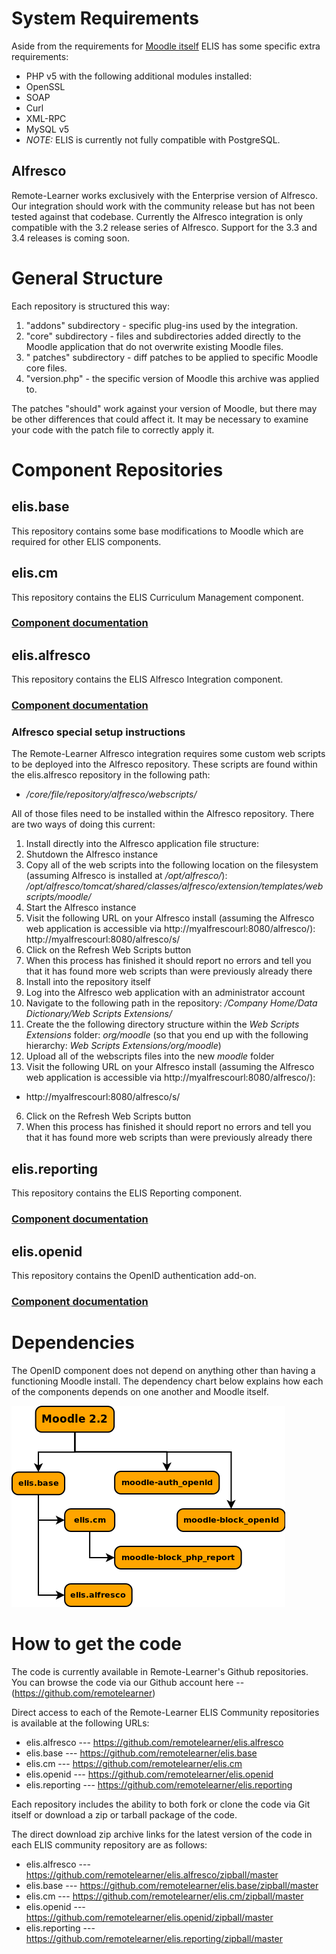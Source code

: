 
System Requirements
===================

Aside from the requirements for [Moodle itself](http://docs.moodle.org/20/en/Environment#Moodle_version_1.9) ELIS has some specific extra requirements:

* PHP v5 with the following additional modules installed:
 * OpenSSL
 * SOAP
 * Curl
 * XML-RPC
* MySQL v5
 * *NOTE:* ELIS is currently not fully compatible with PostgreSQL.

Alfresco
--------

Remote-Learner works exclusively with the Enterprise version of Alfresco. Our integration should work with the community release but has not been tested against that codebase. Currently the Alfresco integration is only compatible with the 3.2 release series of Alfresco. Support for the 3.3 and 3.4 releases is coming soon.

General Structure
=================

Each repository is structured this way:

1. "addons" subdirectory - specific plug-ins used by the integration.
2. "core" subdirectory - files and subdirectories added directly to the Moodle application that do not  overwrite existing Moodle files.
3. " patches" subdirectory - diff patches to be applied to specific Moodle core files.
4. "version.php" - the specific version of Moodle this archive was applied to.

The patches "should" work against your version of Moodle, but there may be other differences that could affect it. It may be necessary to examine your code with the patch file to correctly apply it.

Component Repositories
======================

elis.base
---------

This repository contains some base modifications to Moodle which are required for other ELIS components.

elis.cm
-------

This repository contains the ELIS Curriculum Management component.

### [Component documentation](http://rlcommunity.remote-learner.net/mod/book/view.php?id=1)

elis.alfresco
-------------

This repository contains the ELIS Alfresco Integration component.

### [Component documentation](http://rlcommunity.remote-learner.net/mod/book/view.php?id=17)

### Alfresco special setup instructions

The Remote-Learner Alfresco integration requires some custom web scripts to be deployed into the Alfresco repository. These scripts are found within the elis.alfresco repository in the following path:

* */core/file/repository/alfresco/webscripts/*

All of those files need to be installed within the Alfresco repository. There are two ways of doing this current:

1. Install directly into the Alfresco application file structure:
 1. Shutdown the Alfresco instance
 2. Copy all of the web scripts into the following location on the filesystem (assuming Alfresco is installed at _/opt/alfresco/_): _/opt/alfresco/tomcat/shared/classes/alfresco/extension/templates/webscripts/moodle/_
 3. Start the Alfresco instance
 4. Visit the following URL on your Alfresco install (assuming the Alfresco web application is accessible via http://myalfrescourl:8080/alfresco/): http://myalfrescourl:8080/alfresco/s/
 5. Click on the Refresh Web Scripts button
 6. When this process has finished it should report no errors and tell you that it has found more web scripts than were previously already there
2. Install into the repository itself
 1. Log into the Alfresco web application with an administrator account
 2. Navigate to the following path in the repository: _/Company Home/Data Dictionary/Web Scripts Extensions/_
 3. Create the the following directory structure within the *Web Scripts Extensions* folder: _org/moodle_ (so that you end up with the following hierarchy: _Web Scripts Extensions/org/moodle_)
 4. Upload all of the webscripts files into the new *moodle* folder
 5. Visit the following URL on your Alfresco install (assuming the Alfresco web application is accessible via http://myalfrescourl:8080/alfresco/):
  * http://myalfrescourl:8080/alfresco/s/
 6. Click on the Refresh Web Scripts button
 7. When this process has finished it should report no errors and tell you that it has found more web scripts than were previously already there


elis.reporting
--------------

This repository contains the ELIS Reporting component.

### [Component documentation](http://rlcommunity.remote-learner.net/mod/book/view.php?id=1&chapterid=32)

elis.openid
-----------

This repository contains the OpenID authentication add-on.

### [Component documentation](http://rlcommunity.remote-learner.net/mod/book/view.php?id=26)

Dependencies
============

The OpenID component does not depend on anything other than having a functioning Moodle install. The dependency chart below explains how each of the components depends on one another and Moodle itself.

![ELIS Community Dependencies](https://github.com/remotelearner/elis.reporting/raw/master/elis_community_dependencies.png)


How to get the code
===================

The code is currently available in Remote-Learner's Github repositories. You can browse the code via our Github account here -- (https://github.com/remotelearner)

Direct access to each of the Remote-Learner ELIS Community repositories is available at the following URLs:

* elis.alfresco --- https://github.com/remotelearner/elis.alfresco
* elis.base --- https://github.com/remotelearner/elis.base
* elis.cm --- https://github.com/remotelearner/elis.cm
* elis.openid --- https://github.com/remotelearner/elis.openid
* elis.reporting --- https://github.com/remotelearner/elis.reporting

Each repository includes the ability to both fork or clone the code via Git itself or download a zip or tarball package of the code.

The direct download zip archive links for the latest version of the code in each ELIS community repository are as follows:

* elis.alfresco --- https://github.com/remotelearner/elis.alfresco/zipball/master
* elis.base --- https://github.com/remotelearner/elis.base/zipball/master
* elis.cm --- https://github.com/remotelearner/elis.cm/zipball/master
* elis.openid --- https://github.com/remotelearner/elis.openid/zipball/master
* elis.reporting --- https://github.com/remotelearner/elis.reporting/zipball/master

